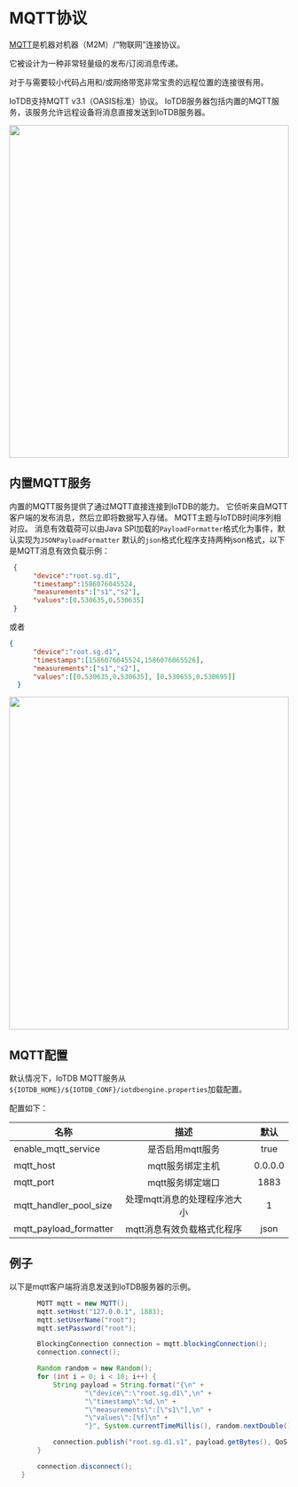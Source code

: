 <!--

    Licensed to the Apache Software Foundation (ASF) under one
    or more contributor license agreements.  See the NOTICE file
    distributed with this work for additional information
    regarding copyright ownership.  The ASF licenses this file
    to you under the Apache License, Version 2.0 (the
    "License"); you may not use this file except in compliance
    with the License.  You may obtain a copy of the License at
    
        http://www.apache.org/licenses/LICENSE-2.0
    
    Unless required by applicable law or agreed to in writing,
    software distributed under the License is distributed on an
    "AS IS" BASIS, WITHOUT WARRANTIES OR CONDITIONS OF ANY
    KIND, either express or implied.  See the License for the
    specific language governing permissions and limitations
    under the License.

-->
# MQTT协议

[MQTT](http://mqtt.org/)是机器对机器（M2M）/“物联网”连接协议。

它被设计为一种非常轻量级的发布/订阅消息传递。

对于与需要较小代码占用和/或网络带宽非常宝贵的远程位置的连接很有用。

IoTDB支持MQTT v3.1（OASIS标准）协议。
IoTDB服务器包括内置的MQTT服务，该服务允许远程设备将消息直接发送到IoTDB服务器。

<img style="width:100%; max-width:800px; max-height:600px; margin-left:auto; margin-right:auto; display:block;" src="https://user-images.githubusercontent.com/6711230/78357432-0c71cf80-75e4-11ea-98aa-c43a54d469ce.png">


## 内置MQTT服务
内置的MQTT服务提供了通过MQTT直接连接到IoTDB的能力。 它侦听来自MQTT客户端的发布消息，然后立即将数据写入存储。
MQTT主题与IoTDB时间序列相对应。
消息有效载荷可以由Java SPI加载的`PayloadFormatter`格式化为事件，默认实现为`JSONPayloadFormatter` 
   默认的`json`格式化程序支持两种json格式，以下是MQTT消息有效负载示例：

```json
 {
      "device":"root.sg.d1",
      "timestamp":1586076045524,
      "measurements":["s1","s2"],
      "values":[0.530635,0.530635]
 }
```
或者
```json
{
      "device":"root.sg.d1",
      "timestamps":[1586076045524,1586076065526],
      "measurements":["s1","s2"],
      "values":[[0.530635,0.530635], [0.530655,0.530695]]
  }
```

<img style="width:100%; max-width:800px; max-height:600px; margin-left:auto; margin-right:auto; display:block;" src="https://user-images.githubusercontent.com/6711230/78357469-1bf11880-75e4-11ea-978f-a53996667a0d.png">

## MQTT配置
默认情况下，IoTDB MQTT服务从`${IOTDB_HOME}/${IOTDB_CONF}/iotdbengine.properties`加载配置。

配置如下：

| 名称      | 描述         | 默认 |
| ------------- |:-------------:|:------:|
| enable_mqtt_service      | 是否启用mqtt服务 | true |
| mqtt_host      | mqtt服务绑定主机 | 0.0.0.0 |
| mqtt_port      | mqtt服务绑定端口 |   1883 |
| mqtt_handler_pool_size | 处理mqtt消息的处理程序池大小 |    1 |
| mqtt_payload_formatter | mqtt消息有效负载格式化程序 |    json |


## 例子
以下是mqtt客户端将消息发送到IoTDB服务器的示例。

 ```java
        MQTT mqtt = new MQTT();
        mqtt.setHost("127.0.0.1", 1883);
        mqtt.setUserName("root");
        mqtt.setPassword("root");

        BlockingConnection connection = mqtt.blockingConnection();
        connection.connect();

        Random random = new Random();
        for (int i = 0; i < 10; i++) {
            String payload = String.format("{\n" +
                    "\"device\":\"root.sg.d1\",\n" +
                    "\"timestamp\":%d,\n" +
                    "\"measurements\":[\"s1\"],\n" +
                    "\"values\":[%f]\n" +
                    "}", System.currentTimeMillis(), random.nextDouble());

            connection.publish("root.sg.d1.s1", payload.getBytes(), QoS.AT_LEAST_ONCE, false);
        }

        connection.disconnect();
    }
 ```
